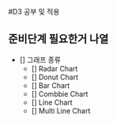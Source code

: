 #D3 공부 및 적용

## 준비단계 필요한거 나열 

- [] 그래프 종류
    - [] Radar Chart
    - [] Donut Chart
    - [] Bar Chart
    - [] Combbie Chart
    - [] Line Chart
    - [] Multi Line Chart